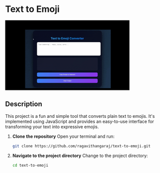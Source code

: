 # Text to Emoji

![Demo](demo.gif)

## Description
This project is a fun and simple tool that converts plain text to emojis. It's implemented using JavaScript and provides an easy-to-use interface for transforming your text into expressive emojis.

1. **Clone the repository**
    Open your terminal and run:
    ```sh
    git clone https://github.com/ragavithangaraj/text-to-emoji.git
    ```

2. **Navigate to the project directory**
    Change to the project directory:
    ```sh
    cd text-to-emoji
    ```


